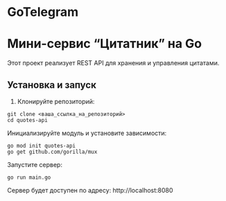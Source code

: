 # GoTelegram

# Мини-сервис “Цитатник” на Go

Этот проект реализует REST API для хранения и управления цитатами.

## Установка и запуск

1. Клонируйте репозиторий:

```
git clone <ваша_ссылка_на_репозиторий>
cd quotes-api
```

Инициализируйте модуль и установите зависимости:
```
go mod init quotes-api
go get github.com/gorilla/mux
```
Запустите сервер:
```
go run main.go
```
Сервер будет доступен по адресу: http://localhost:8080
